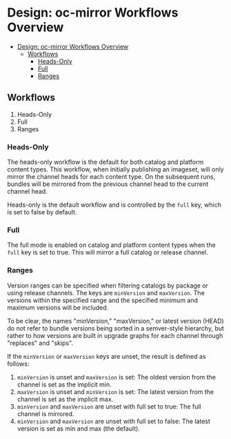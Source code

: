 Design: oc-mirror Workflows Overview
===
- [Design: oc-mirror Workflows Overview](#design-oc-mirror-workflows-overview)
  - [Workflows](#workflows)
    - [Heads-Only](#heads-only)
    - [Full](#full)
    - [Ranges](#ranges)
  
## Workflows
1. Heads-Only
2. Full
3. Ranges

### Heads-Only

The heads-only workflow is the default for both catalog and platform content types. 
This workflow, when initially publishing an imageset, will only mirror the channel heads for each content type. 
On the subsequent runs, bundles will be mirrored from the previous channel head to the current channel head.

Heads-only is the default workflow and is controlled by the `full` key, which is set to false by default.

### Full

The full mode is enabled on catalog and platform content types when the `full` key is set to true.
This will mirror a full catalog or release channel.

### Ranges

Version ranges can be specified when filtering catalogs by package or using release channels.
The keys are `minVersion` and `maxVersion`. The versions within the specified range and the specified
minimum and maximum versions will be included.

To be clear, the names "minVersion," "maxVersion," or latest version (HEAD) do not refer to bundle versions being sorted in a semver-style hierarchy, but rather to how versions are built in upgrade graphs for each channel through "replaces" and "skips".

If the `minVersion` or `maxVersion` keys are unset, the result is defined as follows:

1. `minVersion` is unset and `maxVersion` is set: The oldest version from the channel is set as the implicit min.
2. `maxVersion` is unset and `minVersion` is set:  The latest version from the channel is set as the implicit max.
3. `minVersion` and `maxVersion` are unset with full set to true: The full channel is mirrored.
4. `minVersion` and `maxVersion` are unset with full set to false: The latest version is set as min and max (the default).


